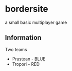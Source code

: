 # bordersite
a small basic multiplayer game

## Information

Two teams

- Prustean - BLUE
- Tropori - RED